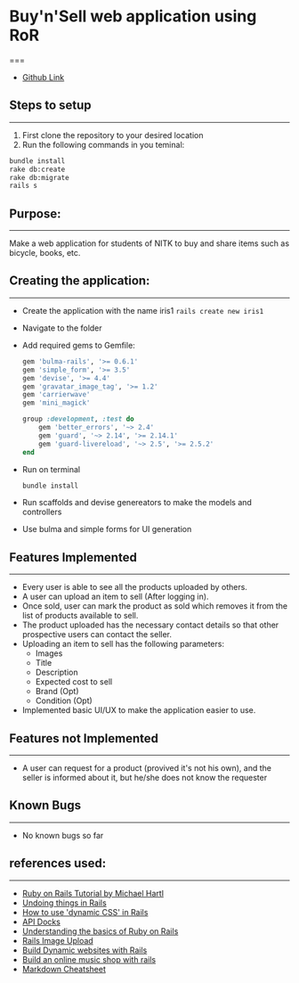 # Buy'n'Sell web application using RoR
===
- [Github Link](https://github.com/adityakaria/Buy-n-Sell)

## Steps to setup
---
1. First clone the repository to your desired location
2. Run the following commands in you teminal:
```bash
bundle install
rake db:create
rake db:migrate
rails s
```

## Purpose: 
---
Make a web application for students of NITK to buy and share items such as bicycle, books, etc.

## Creating the application:
---

- Create the application with the name iris1
    `rails create new iris1`

- Navigate to the folder 

- Add required gems to Gemfile:
    ```ruby
    gem 'bulma-rails', '>= 0.6.1'
    gem 'simple_form', '>= 3.5'
    gem 'devise', '>= 4.4'
    gem 'gravatar_image_tag', '>= 1.2'
    gem 'carrierwave'
    gem 'mini_magick'
    ```

    ```ruby
    group :development, :test do
        gem 'better_errors', '~> 2.4'
        gem 'guard', '~> 2.14', '>= 2.14.1'
        gem 'guard-livereload', '~> 2.5', '>= 2.5.2'
    end
    ```

- Run on terminal
    ```bash
    bundle install
    ```
- Run scaffolds and devise genereators to make the models and controllers

- Use bulma and simple forms for UI generation


## Features Implemented
---
- Every user is able to see all the products uploaded by others.
- A user can upload an item to sell (After logging in).
- Once sold, user can mark the product as sold which removes it from the list of products
available to sell.
- The product uploaded has the necessary contact details so that other
prospective users can contact the seller.
- Uploading an item to sell has the following parameters:
  - Images
  - Title
  - Description
  - Expected cost to sell
  - Brand (Opt)
  - Condition (Opt)
- Implemented basic UI/UX to make the application easier to use.

## Features not Implemented
---
- A user can request for a product (provived it's not his own), and the seller is informed about it, but he/she does not know the requester

## Known Bugs
---
- No known bugs so far

## references used:
---
- [Ruby on Rails Tutorial by Michael Hartl](https://www.railstutorial.org/book/frontmatter)
- [Undoing things in Rails](https://www.learneroo.com/modules/137/nodes/769)
- [How to use 'dynamic CSS' in Rails](https://stackoverflow.com/questions/37638649/how-to-use-dynamic-css-in-rails)
- [API Docks](https://apidock.com)
- [Understanding the basics of Ruby on Rails](https://medium.freecodecamp.org/understanding-the-basics-of-ruby-on-rails-sql-databases-and-how-they-work-7a628cd42073)
- [Rails Image Upload](https://code.tutsplus.com/tutorials/rails-image-upload-using-carrierwave-in-a-rails-app--cms-25183)
- [Build Dynamic websites with Rails](https://openclassrooms.com/en/courses/4510766-build-dynamic-websites-with-rails/4704551-write-tests)
- [Build an online music shop with rails](https://web-crunch.com/ruby-on-rails-ecommerce-music-shop/)
- [Markdown Cheatsheet](https://github.com/adam-p/markdown-here/wiki/Markdown-Cheatsheet)